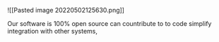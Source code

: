 ![[Pasted image 20220502125630.png]]

Our software is 100% open source can countribute to to code
simplify integration with other systems, 